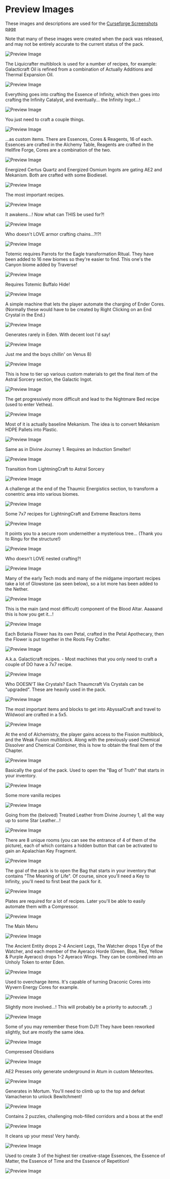 
# Preview Images

These images and descriptions are used for the [Curseforge Screenshots page](https://www.curseforge.com/minecraft/modpacks/divine-journey-2/screenshots)

Note that many of these images were created when the pack was released, and may not be entirely accurate to the current status of the pack.

![Preview Image](images/preview-image.jpg)

The Liquicrafter multiblock is used for a number of recipes, for example: Galacticraft Oil is refined from a combination of Actually Additions and Thermal Expansion Oil.

![Preview Image](images/liquicrafter.png)

Everything goes into crafting the Essence of Infinity, which then goes into crafting the Infinity Catalyst, and eventually... the Infinity Ingot...!

![Preview Image](images/creative_essences_crafting.png)

You just need to craft a couple things.

![Preview Image](images/getting_into_botania.png)

...as custom items. There are Essences, Cores &amp; Reagents, 16 of each. Essences are crafted in the Alchemy Table, Reagents are crafted in the Hellfire Forge, Cores are a combination of the two.

![Preview Image](images/custom_bloodmagic_cores.png)

Energized Certus Quartz and Energized Osmium Ingots are gating AE2 and Mekanism. Both are crafted with some Biodiesel.

![Preview Image](images/immersive_unlocks.png)

The most important recipes.

![Preview Image](images/bloodmagic_evilcraft_botania_thaumcraft_transition.png)

It awakens...! Now what can THIS be used for?!

![Preview Image](images/eye_of_gaia.png)

Who doesn't LOVE armor crafting chains...?!?!

![Preview Image](images/armor_tiering.png)

Totemic requires Parrots for the Eagle transformation Ritual. They have been added to 16 new biomes so they're easier to find. This one's the Canyon biome added by Traverse!

![Preview Image](images/parrot_biomes.png)

Requires Totemic Buffalo Hide!

![Preview Image](images/bed_recipe.png)

A simple machine that lets the player automate the charging of Ender Cores. (Normally these would have to be created by Right Clicking on an End Crystal in the End.)

![Preview Image](images/tender_ender_blender.png)

Generates rarely in Eden. With decent loot I'd say!

![Preview Image](images/aizascarletts_eternal_foy.png)

Just me and the boys chillin' on Venus 8)

![Preview Image](images/just_chillin_with_the_bois.png)

This is how to tier up various custom materials to get the final item of the Astral Sorcery section, the Galactic Ingot.

![Preview Image](images/path_of_important_recipes.png)

The get progressively more difficult and lead to the Nightmare Bed recipe (used to enter Vethea).

![Preview Image](images/all_divinerpg_portal_frame_recipes.png)

Most of it is actually baseline Mekanism. The idea is to convert Mekanism HDPE Pallets into Plastic.

![Preview Image](images/mekanism_plastic.png)

Same as in Divine Journey 1. Requires an Induction Smelter!

![Preview Image](images/eye_of_ender_recipe.png)

Transition from LightningCraft to Astral Sorcery

![Preview Image](images/lightningcraft_astralsorcery_transition.png)

A challenge at the end of the Thaumic Energistics section, to transform a conentric area into various biomes.

![Preview Image](images/impetus_biome_transformation.png)

Some 7x7 recipes for LightningCraft and Extreme Reactors items

![Preview Image](images/7x7_recipes.png)

It points you to a secure room underneither a mysterious tree...
(Thank you to Ringu for the structure!)

![Preview Image](images/skythern_dungeon.png)

Who doesn't LOVE nested crafting?!

![Preview Image](images/botania_quartz_tiering.png)

Many of the early Tech mods and many of the midgame important recipes take a lot of Glowstone (as seen below), so a lot more has been added to the Nether.

![Preview Image](images/more_glowstone_in_the_nether.png)

This is the main (and most difficult) component of the Blood Altar. Aaaaand this is how you get it...!

![Preview Image](images/dread_crystal_recipe_tree.png)

Each Botania Flower has its own Petal, crafted in the Petal Apothecary, then the Flower is put together in the Roots Fey Crafter.

![Preview Image](images/custom_botania_petals.png)

A.k.a. Galacticraft recipes. - Most machines that you only need to craft a couple of DO have a 7x7 recipe.

![Preview Image](images/galacticraft_7x7s.png)

Who DOESN'T like Crystals? Each Thaumcraft Vis Crystals can be "upgraded". These are heavily used in the pack.

![Preview Image](images/condensed_vis_crystals.png)

The most important items and blocks to get into AbyssalCraft and travel to Wildwool are crafted in a 5x5.

![Preview Image](images/5x5_recipes.png)

At the end of Alchemistry, the player gains access to the Fission multiblock, and the Weak Fusion multiblock. Along with the previously used Chemical Dissolver and Chemical Combiner, this is how to obtain the final item of the Chapter.

![Preview Image](images/alchemistry_final_item_chain.png)

Basically the goal of the pack. Used to open the "Bag of Truth" that starts in your inventory.

![Preview Image](images/key_to_infinity.png)

Some more vanilla recipes

![Preview Image](images/more_vanilla_recipes.png)

Going from the (beloved) Treated Leather from Divine Journey 1, all the way up to some Star Leather...!

![Preview Image](images/6_tiers_of_custom_leather.png)

There are 8 unique rooms (you can see the entrance of 4 of them of the picture), each of which contains a hidden button that can be activated to gain an Apalachian Key Fragment.

![Preview Image](images/apalachia_dungeon.png)

The goal of the pack is to open the Bag that starts in your inventory that contains "The Meaning of Life". Of course, since you'll need a Key to Infinity, you'll need to first beat the pack for it.

![Preview Image](images/bag_of_truth.png)

Plates are required for a lot of recipes. Later you'll be able to easily automate them with a Compressor.

![Preview Image](images/iron_plates.png)

The Main Menu

![Preview Image](images/main_menu_new.png)

The Ancient Entity drops 2-4 Ancient Legs, The Watcher drops 1 Eye of the Watcher, and each member of the Ayeraco Horde (Green, Blue, Red, Yellow &amp; Purple Ayeraco) drops 1-2 Ayeraco Wings. They can be combined into an Unholy Token to enter Eden.

![Preview Image](images/divinerpg_boss_drops.png)

Used to overcharge items. It's capable of turning Draconic Cores into Wyvern Energy Cores for example.

![Preview Image](images/laser_focus.png)

Slightly more involved...! This will probably be a priority to autocraft. ;)

![Preview Image](images/crafting_table_recipe.png)

Some of you may remember these from DJ1! They have been reworked slightly, but are mostly the same idea.

![Preview Image](images/wyvern_armor_recipes.png)

Compressed Obsidians

![Preview Image](images/compressed_obsidians.png)

AE2 Presses only generate underground in Atum in custom Meteorites.

![Preview Image](images/atum_meteorite.png)

Generates in Mortum. You'll need to climb up to the top and defeat Vamacheron to unlock Bewitchment!

![Preview Image](images/mortum_tower.png)

Contains 2 puzzles, challenging mob-filled corridors and a boss at the end!

![Preview Image](images/wildwood_dungeon.png)

It cleans up your mess! Very handy.

![Preview Image](images/flux_condenser.png)

Used to create 3 of the highest tier creative-stage Essences, the Essence of Matter, the Essence of Time and the Essence of Repetition!

![Preview Image](images/high_voltage_plasmafier.png)
